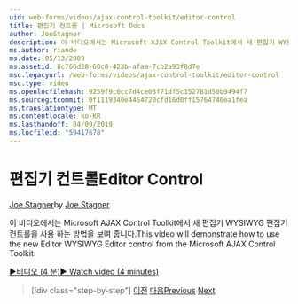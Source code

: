 ```yaml
---
uid: web-forms/videos/ajax-control-toolkit/editor-control
title: 편집기 컨트롤 | Microsoft Docs
author: JoeStagner
description: 이 비디오에서는 Microsoft AJAX Control Toolkit에서 새 편집기 WYSIWYG 편집기 컨트롤을 사용 하는 방법을 보여 줍니다.
ms.author: riande
ms.date: 05/13/2009
ms.assetid: 8c766d28-60c0-423b-afaa-7cb2a93f8d7e
msc.legacyurl: /web-forms/videos/ajax-control-toolkit/editor-control
msc.type: video
ms.openlocfilehash: 9259f9c0cc7d4ce03f71df5c152781d50b9494f7
ms.sourcegitcommit: 0f1119340e4464720cfd16d0ff15764746ea1fea
ms.translationtype: MT
ms.contentlocale: ko-KR
ms.lasthandoff: 04/09/2019
ms.locfileid: "59417678"
---
```

# <a name="editor-control"></a><span data-ttu-id="c8190-103">편집기 컨트롤</span><span class="sxs-lookup"><span data-stu-id="c8190-103">Editor Control</span></span>

<span data-ttu-id="c8190-104">[Joe Stagner](https://github.com/JoeStagner)</span><span class="sxs-lookup"><span data-stu-id="c8190-104">by [Joe Stagner](https://github.com/JoeStagner)</span></span>

<span data-ttu-id="c8190-105">이 비디오에서는 Microsoft AJAX Control Toolkit에서 새 편집기 WYSIWYG 편집기 컨트롤을 사용 하는 방법을 보여 줍니다.</span><span class="sxs-lookup"><span data-stu-id="c8190-105">This video will demonstrate how to use the new Editor WYSIWYG Editor control from the Microsoft AJAX Control Toolkit.</span></span>

[<span data-ttu-id="c8190-106">&#9654;비디오 (4 분)</span><span class="sxs-lookup"><span data-stu-id="c8190-106">&#9654; Watch video (4 minutes)</span></span>](https://channel9.msdn.com/Blogs/ASP-NET-Site-Videos/editor-control)

> [!div class="step-by-step"]
> <span data-ttu-id="c8190-107">[이전](combo-box.md)
> [다음](editor-control-custom.md)</span><span class="sxs-lookup"><span data-stu-id="c8190-107">[Previous](combo-box.md)
[Next](editor-control-custom.md)</span></span>
